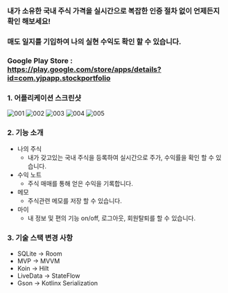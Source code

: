 ### 내가 소유한 국내 주식 가격을 실시간으로 복잡한 인증 절차 없이 언제든지 확인 해보세요!
### 매도 일지를 기입하여 나의 실현 수익도 확인 할 수 있습니다.

### Google Play Store : https://play.google.com/store/apps/details?id=com.yjpapp.stockportfolio


### 1. 어플리케이션 스크린샷
![001](https://user-images.githubusercontent.com/54883589/160115732-994a1d66-df11-4dc8-9f17-574aec9e6ad9.png)
![002](https://user-images.githubusercontent.com/54883589/160115735-a0a69593-0d9f-46f0-a1c9-e5a8d43cc3b5.png)
![003](https://user-images.githubusercontent.com/54883589/160115736-8543508f-7947-4f66-a6d8-1ba85ae0a452.png)
![004](https://user-images.githubusercontent.com/54883589/160115740-94b97047-d645-475a-a979-e92c7de02801.png)
![005](https://user-images.githubusercontent.com/54883589/160115742-661da08e-1b03-4687-a9fa-5fe82f2d2397.png)

### 2. 기능 소개
- 나의 주식
  - 내가 갖고있는 국내 주식을 등록하여 실시간으로 주가, 수익률을 확인 할 수 있습니다.
- 수익 노트
  - 주식 매매를 통해 얻은 수익을 기록합니다.
- 메모
  - 주식관련 메모를 저장 할 수 있습니다.
- 마이
  - 내 정보 및 편의 기능 on/off, 로그아웃, 회원탈퇴를 할 수 있습니다. 

### 3. 기술 스택 변경 사항
 - SQLite -> Room
 - MVP -> MVVM
 - Koin -> Hilt
 - LiveData -> StateFlow
 - Gson -> Kotlinx Serialization
